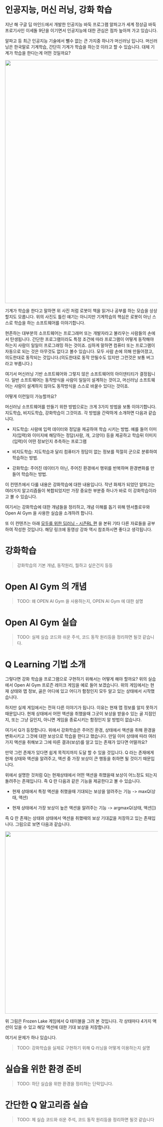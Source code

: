 # 인공지능, 머신 러닝, 강화 학습

지난 해 구글 딥 마인드에서 개발한 인공지능 바둑 프로그램 알파고가 세계 정상급 바둑 프로기사인 이세돌 9단을 이기면서 인공지능에 대한 관심은 점차 높아져 가고 있습니다.

알파고 등 최근 인공지능 기술에서 뺄수 없는 큰 가지중 하나가 머신러닝 입니다. 머신러닝은 한국말로 기계학습, 간단히 기계가 학습을 하는것 이라고 할 수 있습니다. 대체 기계가 학습을 한다는게 어떤 것일까요?

<img src="http://postfiles8.naver.net/MjAxNzAyMTdfMTE1/MDAxNDg3MzEzNDczODcw.AJBfGCBNXh7f1gR3Q8cio-UNkhGwfpcIhD3xAocclR0g.L-lhAgLtKKIA9WhQlboN2-et_aJLg46KJprr4TYwHnwg.JPEG.akj61300/ml-sample01.jpg?type=w2" width="800px" />

기계가 학습을 한다고 말하면 위 사진 처럼 로봇이 책을 읽거나 공부를 하는 모습을 상상 할지도 모릅니다. 위의 사진도 틀린 얘기는 아니지만 기계학습의 핵심은 로봇이 아닌 스스로 학습을 하는 소프트웨어를 이야기합니다.

현존하는 대부분의 소프트웨어는 프로그래머 또는 개발자라고 불리우는 사람들의 손에서 탄생됩니다. 간단한 프로그램이라도 특정 조건에 따라 프로그램이 어떻게 동작해야 하는지 사람이 일일이 프로그래밍 하는 것이죠. 심하게 말하면 컴퓨터 또는 프로그램이 자동으로 되는 것은 아무것도 없다고 볼수 있습니다. 모두 사람 손에 의해 만들어졌고, 의도한대로 동작되는 것입니다.(의도한대로 동작 안될수도 있지만 그런것은 보통 버그라고 부릅니다.) 

여기서 머신러닝 기반 소프트웨어와 그렇지 않은 소프트웨어의 아이덴티티가 결정됩니다. 일반 소프트웨어는 동작방식을 사람이 일일이 설계하는 것이고, 머신러닝 소프트웨어는 사람이 설계하지 않아도 동작방식을 스스로 바꿀수 있다는 것이죠.

어떻게 이런일이 가능할까요?

머신러닝 소프트웨어를 만들기 위한 방법으로는 크게 3가지 방법을 보통 이야기합니다. 지도학습, 비지도학습, 강화학습이 그것이죠. 각 방법을 간략하게 소개하면 다음과 같습니다.

* 지도학습: 사람에 입력 데이터와 정답을 제공하여 학습 시키는 방법. 예를 들어 이미지(입력)와 이미지에 해당하는 정답(사람, 개, 고양이) 등을 제공하고 학습뒤 이미지(입력)이 어떤 정보인지 추측하는 프로그램
 
* 비지도학습: 지도학습과 달리 컴퓨터가 정답이 없는 정보를 적절히 군으로 분류하여 학습하는 방법.

* 강화학습: 주어진 데이터가 아닌, 주어진 환경에서 행위를 반복하며 환경변화를 만들어 학습하는 방법.

이 컨텐츠에서 다룰 내용은 강화학습에 대한 내용입니다. 작년 화제가 되었던 알파고는 여러가지 알고리즘들이 복합되었지만 가장 중요한 부분중 하나가 바로 이 강화학습이라고 볼 수 있습니다.

여기서는 강화학습에 대한 개념들을 정리하고, 개념 이해를 돕기 위해 텐서플로우와 Open AI Gym 을 사용한 실습을 소개하려 합니다.

또 이 컨텐츠는 아래 [모두를 위한 딥러닝 - 시즌RL 편](http://hunkim.github.io/ml/) 을 본뒤 기타 다른 자료들을 공부하여 작성한 것입니다. 해당 링크에 동영상 강좌 역시 참조하시면 좋다고 생각됩니다.

# 강화학습

> 강화학습의 기본 개념, 동작원리, 뭘하고 싶은건지 등등

# Open AI Gym 의 개념

> TODO: 왜 OPEN AI Gym 을 사용하는지, OPEN AI Gym 에 대한 설명

# Open AI Gym 실습

> TODO: 실제 실습 코드와 쉬운 주석, 코드 동작 원리등을 정리하면 될것 같습니다.

# Q Learning 기법 소개 

그렇다면 강화 학습을 프로그램으로 구현하기 위해서는 어떻게 해야 할까요? 위의 실습에서 Open AI Gym 프로즌 레이크 게임을 예로 들어 보겠습니다. 위의 게임에서는 현재 상태와 맵 정보, 골은 어디에 있고 어디가 함정인지 모두 알고 있는 상태에서 시작했습니다. 

하지만 실제 게임에서는 전혀 다른 이야기가 됩니다. 이유는 현재 맵 정보를 알지 못하기 때문입니다. 현재 상태에서 어떤 액션을 취했을때 그곳이 보상을 받을수 있는 골 지점인지, 또는 그냥 길인지, 아니면 게임을 종료시키는 함정인지 알 방법이 없습니다. 

여기서 Q가 등장합니다. 위에서 강화학습은 주어진 환경, 상태에서 액션을 취해 환경을 변화시키고 그것에 대한 보상으로 학습을 한다고 했습니다. 만일 이미 상태에 따라 여러가지 액션을 취해보고 그에 따른 결과(보상)를 알고 있는 존재가 있다면 어떨까요?

만약 그런 존재가 있다면 쉽게 목적지까지 도달 할 수 있을 것입니다. Q 라는 존재에게 현재 상태와 액션을 알려주고, 액션 중 가장 보상이 큰 행동을 취하면 될 것이기 때문입니다. 

위에서 설명한 것처럼 Q는 현재상태에서 어떤 액션을 취했을때 보상이 어느정도 되는지 돌려주는 존재입니다. 즉 Q 란 다음과 같은 기능을 제공한다고 볼 수 있습니다.

* 현재 상태에서 특정 액션을 취했을때 기대되는 보상을 알려주는 기능 -> maxQ(상태, 액션)

* 현재 상태에서 가장 보상이 높은 액션을 알려주는 기능 -> argmaxQ(상태, 액션[])

즉 Q 란 존재는 상태와 상태에서 액션을 취했때의 보상 기대값을 저장하고 있는 존재입니다. 그림으로 보면 다음과 같습니다.

<img src="http://postfiles15.naver.net/MjAxNzAyMTdfMTY4/MDAxNDg3MzE5MDkzNTg1.ZlG7qdOAM3U3njCjZIpEm0Si7hTFzR0Wkk3TGRoYGtQg.SkvMMDHur3Yp4uN6Dm0kyKMI_ba6rTcllpjJtaCzjykg.PNG.akj61300/q.png?type=w2" width="600px"/>  

위 그림은 Frozen Lake 게임에서 Q 테이블을 그려 본 것입니다. 각 상태마다 4가지 액션이 있을 수 있고 해당 액션에 대한 기대 보상을 저장합니다.

여기서 문제가 하나 있습니다. 

> TODO: 강화학습을 실제로 구현하기 위해 Q 러닝을 어떻게 이용하는지 설명 


# 실습을 위한 환경 준비 

> TODO: 하단 실습을 위한 환경을 정리하는 단락입니다.
 

# 간단한 Q 알고리즘 실습  

> TODO: 제 실습 코드와 쉬운 주석, 코드 동작 원리등을 정리하면 될것 같습니다
